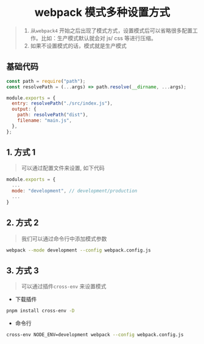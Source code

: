 <h1 align = "center">webpack 模式多种设置方式</h1>

> 1. 从`webpack4` 开始之后出现了模式方式，设置模式后可以省略很多配置工作。比如：生产模式默认就会对 js/ css 等进行压缩。
> 2. 如果不设置模式的话，模式就是生产模式

## 基础代码

```js
const path = require("path");
const resolvePath = (...args) => path.resolve(__dirname, ...args);

module.exports = {
  entry: resolvePath("./src/index.js"),
  output: {
    path: resolvePath("dist"),
    filename: "main.js",
  },
};
```

## 1. 方式 1

> 可以通过配置文件来设置, 如下代码

```js
module.exports = {
  ...
  mode: "development", // development/production
  ...
}
```

## 2. 方式 2

> 我们可以通过命令行中添加模式参数

```bash
webpack --mode development --config webpack.config.js
```

## 3. 方式 3

> 可以通过插件`cross-env` 来设置模式

- 下载插件

```bash
pnpm install cross-env -D
```

- 命令行

```bash
cross-env NODE_ENV=development webpack --config webpack.config.js
```
